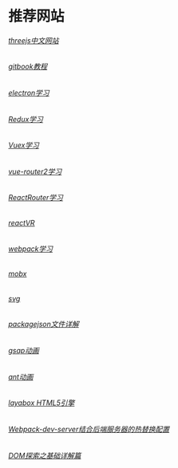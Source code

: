 # 推荐网站
###### [threejs中文网站](http://techbrood.com/threejs/docs/#参考手册/)
###### [gitbook教程](http://gitbook.zhangjikai.com/themes.html)
###### [electron学习](https://weishuai.gitbooks.io/electron-/content/api/web-frame.html)
###### [Redux学习](http://cn.redux.js.org/index.html)
###### [Vuex学习](https://vuex.vuejs.org/zh-cn/)
###### [vue-router2学习](https://router.vuejs.org/zh-cn/)
###### [ReactRouter学习](https://react-guide.github.io/react-router-cn/)
###### [reactVR](http://react-vr.org/cn/docs/getting-started.html)
###### [webpack学习](http://www.css88.com/doc/webpack2/)
###### [mobx](http://cn.mobx.js.org/)
###### [svg](https://developer.mozilla.org/zh-CN/docs/Web/SVG/Tutorial)
###### [packagejson文件详解](http://javascript.ruanyifeng.com/nodejs/packagejson.html)
###### [gsap动画](http://www.cnblogs.com/vaney/p/4502480.html)
###### [ant动画](https://motion.ant.design/components/tween-one)
###### [layabox HTML5引擎](https://ldc.layabox.com/doc/?nav=ch-as-0-3-0)
###### [Webpack-dev-server结合后端服务器的热替换配置](http://www.jianshu.com/p/8adf4c2bfa51)
###### [DOM探索之基础详解篇](https://github.com/jawil/blog/issues/9)
